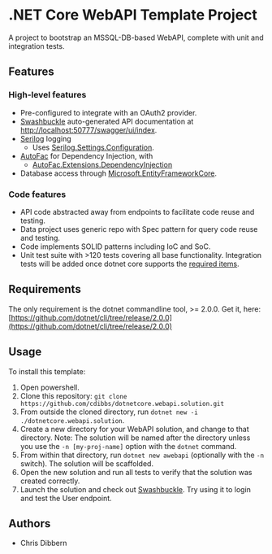 # .NET Core WebAPI Template Project

A project to bootstrap an MSSQL-DB-based WebAPI, complete with unit and integration tests.

## Features
### High-level features
- Pre-configured to integrate with an OAuth2 provider.
- [Swashbuckle](https://github.com/domaindrivendev/Swashbuckle.AspNetCore) auto-generated API documentation at [http://localhost:50777/swagger/ui/index](http://localhost:50777/swagger/ui/index).
- [Serilog](https://github.com/serilog/serilog) logging
  - Uses [Serilog.Settings.Configuration](https://github.com/serilog/serilog-settings-configuration).
- [AutoFac](https://github.com/autofac/Autofac) for Dependency Injection, with
  - [AutoFac.Extensions.DependencyInjection](https://github.com/autofac/Autofac.Extensions.DependencyInjection)
- Database access through [Microsoft.EntityFrameworkCore](https://github.com/aspnet/EntityFramework).

### Code features
- API code abstracted away from endpoints to facilitate code reuse and testing.
- Data project uses generic repo with Spec pattern for query code reuse and testing.
- Code implements SOLID patterns including IoC and SoC.
- Unit test suite with >120 tests covering all base functionality. Integration tests will be added
  once dotnet core supports the [required items](https://github.com/Microsoft/testfx/issues/96).

## Requirements

The only requirement is the dotnet commandline tool, >= 2.0.0. Get it, here:
[https://github.com/dotnet/cli/tree/release/2.0.0](https://github.com/dotnet/cli/tree/release/2.0.0)

## Usage

To install this template:

1. Open powershell.
2. Clone this repository:
   `git clone https://github.com/cdibbs/dotnetcore.webapi.solution.git`
3. From outside the cloned directory, run `dotnet new -i ./dotnetcore.webapi.solution`.
4. Create a new directory for your WebAPI solution, and change to that directory. Note: The solution will be named after the directory
   unless you use the `-n [my-proj-name]` option with the `dotnet` command.
5. From within that directory, run `dotnet new awebapi` (optionally with the `-n` switch). The solution will be scaffolded.
7. Open the new solution and run all tests to verify that the solution was created correctly.
8. Launch the solution and check out [Swashbuckle](http://localhost:62480/swagger/). Try using it to login and test the User endpoint.

## Authors
- Chris Dibbern